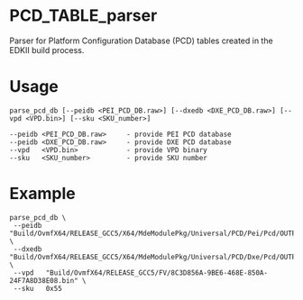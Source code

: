 # PCD_TABLE_parser
Parser for Platform Configuration Database (PCD) tables created in the EDKII build process.

# Usage
```
parse_pcd_db [--peidb <PEI_PCD_DB.raw>] [--dxedb <DXE_PCD_DB.raw>] [--vpd <VPD.bin>] [--sku <SKU_number>]

--peidb <PEI_PCD_DB.raw>     - provide PEI PCD database
--peidb <DXE_PCD_DB.raw>     - provide DXE PCD database
--vpd   <VPD.bin>            - provide VPD binary
--sku   <SKU_number>         - provide SKU number
```

# Example
```
parse_pcd_db \
 --peidb "Build/OvmfX64/RELEASE_GCC5/X64/MdeModulePkg/Universal/PCD/Pei/Pcd/OUTPUT/PEIPcdDataBase.raw" \
 --dxedb "Build/OvmfX64/RELEASE_GCC5/X64/MdeModulePkg/Universal/PCD/Dxe/Pcd/OUTPUT/DXEPcdDataBase.raw" \
 --vpd   "Build/OvmfX64/RELEASE_GCC5/FV/8C3D856A-9BE6-468E-850A-24F7A8D38E08.bin" \
 --sku   0x55
```
